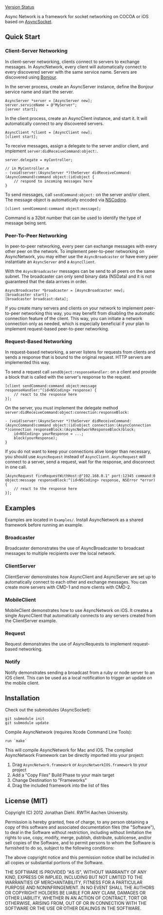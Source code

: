 [Version Status](https://img.shields.io/cocoapods/v/AsyncNetwork.svg?style=flat)

Async Network is a framework for socket networking on COCOA or iOS based on
[AsyncSocket](https://github.com/robbiehanson/CocoaAsyncSocket).

## Quick Start

### Client-Server Networking

In client-server networking, clients connect to servers to exchange messages.
In AsyncNetwork, every client will automatically connect to every discovered
server with the same service name. Servers are discovered using
[Bonjour](http://developer.apple.com/library/mac/#documentation/Cocoa/Conceptual/NetServices/Articles/about.html).

In the server process, create an AsyncServer instance, define the Bonjour
service name and start the server.

```objc
AsyncServer *server = [AsyncServer new];
server.serviceName = @"MyServer";
[server start];
```

In the client process, create an AsyncClient instance, and start it. It will
automatically connect to any discovered servers.

```objc
AsyncClient *client = [AsyncClient new];
[client start];
```

To receive messages, assign a delegate to the server and/or client, and
implement `server:didReceiveCommand:object:`.

```objc
server.delegate = myController;

// in MyController.m
- (void)server:(AsyncServer *)theServer didReceiveCommand:(AsyncCommand)command object:(id)object {
    // respond to incoming messages here
}
````

To send messages, call `sendCommand:object:` on the server and/or client. The
message object is automatically encoded via
[NSCoding](https://developer.apple.com/library/mac/#documentation/Cocoa/Reference/Foundation/Protocols/NSCoding_Protocol/Reference/Reference.html).

```objc
[client sendCommand:command object:message];
```

Command is a 32bit number that can be used to identify the type of message being sent.

### Peer-To-Peer Networking

In peer-to-peer networking, every peer can exchange messages with every other
peer on the network. To implement peer-to-peer networking on AsyncNetwork, you
may either use the `AsyncBroadcaster` or have every peer instantiate an
`AsyncServer` and a `AsyncClient`.

With the `AsyncBroadcaster` messages can be send to all peers on the same
subnet. The broadcaster can only send binary data (NSData) and it is not
guaranteed that the data arrives in order.

```objc
AsyncBroadcaster *broadcaster = [AsyncBroadcaster new];
[broadcaster start];
[broadcaster broadcast:data];
```

If you create many servers and clients on your network to implement
peer-to-peer networking this way, you may benefit from disabling the
automatic connection feature of the client. This way, you can initiate a
network connection only as needed, which is especially beneficial if your
plan to implement request-based peer-to-peer networking.

### Request-Based Networking

In request-based networking, a server listens for requests from clients and
sends a response that is bound to the original request. HTTP servers are
implemented this way.

To send a request call `sendObject:responseHandler:` on a client and provide a
block that is called with the server's response to the request.

```objc
[client sendCommand:command object:message responseHandler:^(id<NSCoding> response) {
    // react to the response here
}];
```

On the server, you must implement the delegate method
`server:didReceiveCommand:object:connection:responseBlock:`

```objc
- (void)server:(AsyncServer *)theServer didReceiveCommand:(AsyncCommand)command object:(id)object connection:(AsyncConnection *)connection responseBlock:(AsyncNetworkResponseBlock)block;
	id<NSCoding> yourResponse = ...;
	block(yourResponse);
}
```

If you do not want to keep your connections alive longer than necessary, you
should use `AsyncRequest` instead of `AsyncClient`. `AsyncRequest` will connect
to a server, send a request, wait for the response, and disconnect in one call.

```objc
[AsyncRequest fireRequestWithHost:@"192.168.0.1" port:12345 command:0 object:message responseBlock:^(id<NSCoding> response, NSError *error) {
    // react to the response here
}];
```

## Examples

Examples are located in `Examples/`. Install AsyncNetwork as a shared framework
before running an example.

### Broadcaster

Broadcaster demonstrates the use of AsyncBroadcaster to broadcast messages to
multiple recipients over the local network.

### ClientServer

ClientServer demonstrates how AsyncClient and AsyncServer are set up to
automatically connect to each other and exchange messages. You can create
more servers with CMD-1 and more clients with CMD-2.

### MobileClient

MobileClient demonstrates how to use AsyncNetwork on iOS. It creates a single
AsyncClient that automatically connects to any servers created from
the ClientServer example.

### Request

Request demonstrates the use of AsyncRequests to implement request-based
networking.

### Notify

Notify demonstrates sending a broadcast from a ruby or node server to an iOS
client. This can be used as a local notification to trigger an update on the
mobile client.


## Installation

Check out the submodules (AsyncSocket):

    git submodule init
    git submodule update

Compile AsyncNetwork (requires Xcode Command Line Tools):

    run `make`

This will compile AsyncNetwork for Mac and iOS.
The compiled AsyncNetwork Framework can be directly imported into your project:

1. Drag `AsyncNetwork.framework` or `AsyncNetworkIOS.framework` to your project
2. Add a "Copy Files" Build Phase to your main target
3. Change Destination to "Frameworks"
4. Drag the included framework into the list of files


## License (MIT)

Copyright (C) 2012 Jonathan Diehl. RWTH Aachen University.

Permission is hereby granted, free of charge, to any person obtaining a copy of
this software and associated documentation files (the "Software"), to deal in
the Software without restriction, including without limitation the rights to
use, copy, modify, merge, publish, distribute, sublicense, and/or sell copies
of the Software, and to permit persons to whom the Software is furnished to do
so, subject to the following conditions:

The above copyright notice and this permission notice shall be included in all
copies or substantial portions of the Software.

THE SOFTWARE IS PROVIDED "AS IS", WITHOUT WARRANTY OF ANY KIND, EXPRESS OR
IMPLIED, INCLUDING BUT NOT LIMITED TO THE WARRANTIES OF MERCHANTABILITY,
FITNESS FOR A PARTICULAR PURPOSE AND NONINFRINGEMENT. IN NO EVENT SHALL THE
AUTHORS OR COPYRIGHT HOLDERS BE LIABLE FOR ANY CLAIM, DAMAGES OR OTHER
LIABILITY, WHETHER IN AN ACTION OF CONTRACT, TORT OR OTHERWISE, ARISING FROM,
OUT OF OR IN CONNECTION WITH THE SOFTWARE OR THE USE OR OTHER DEALINGS IN THE
SOFTWARE.